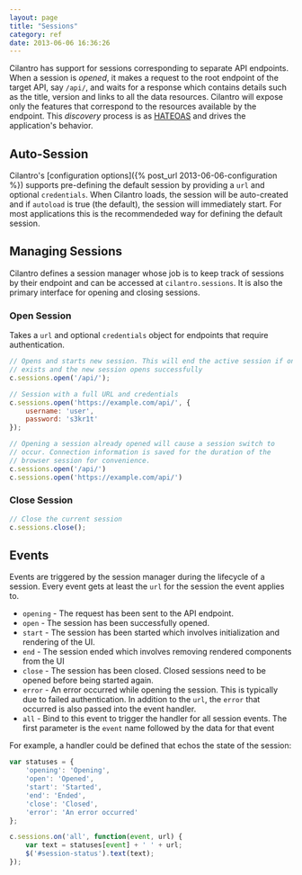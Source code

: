 ```yaml
---
layout: page
title: "Sessions"
category: ref
date: 2013-06-06 16:36:26
---
```


Cilantro has support for sessions corresponding to separate API endpoints. When a session is _opened_, it makes a request to the root endpoint of the target API, say `/api/`, and waits for a response which contains details such as the title, version and links to all the data resources. Cilantro will expose only the features that correspond to the resources available by the endpoint. This _discovery_ process is as [HATEOAS](http://en.wikipedia.org/wiki/HATEOAS) and drives the application's behavior.

## Auto-Session

Cilantro's [configuration options]({% post_url 2013-06-06-configuration %}) supports pre-defining the default session by providing a `url` and optional `credentials`. When Cilantro loads, the session will be auto-created and if `autoload` is true (the default), the session will immediately start. For most applications this is the recommendeded way for defining the default session.

## Managing Sessions

Cilantro defines a session manager whose job is to keep track of sessions by their endpoint and can be accessed at `cilantro.sessions`. It is also the primary interface for opening and closing sessions.

### Open Session

Takes a `url` and optional `credentials` object for endpoints that require authentication.

```javascript
// Opens and starts new session. This will end the active session if one
// exists and the new session opens successfully
c.sessions.open('/api/');

// Session with a full URL and credentials
c.sessions.open('https://example.com/api/', {
    username: 'user',
    password: 's3kr1t'
});

// Opening a session already opened will cause a session switch to
// occur. Connection information is saved for the duration of the
// browser session for convenience.
c.sessions.open('/api/')
c.sessions.open('https://example.com/api/')
```

### Close Session

```javascript
// Close the current session
c.sessions.close();
```

## Events

Events are triggered by the session manager during the lifecycle of a session. Every event gets at least the `url` for the session the event applies to.

- `opening` - The request has been sent to the API endpoint.
- `open` - The session has been successfully opened.
- `start` - The session has been started which involves initialization and rendering of the UI.
- `end` - The session ended which involves removing rendered components from the UI
- `close` - The session has been closed. Closed sessions need to be opened before being started again.
- `error` - An error occurred while opening the session. This is typically due to failed authentication. In addition to the `url`, the `error` that occurred is also passed into the event handler.
- `all` - Bind to this event to trigger the handler for all session events. The first parameter is the `event` name followed by the data for that event

For example, a handler could be defined that echos the state of the session:

```javascript
var statuses = {
    'opening': 'Opening',
    'open': 'Opened',
    'start': 'Started',
    'end': 'Ended',
    'close': 'Closed',
    'error': 'An error occurred'
};

c.sessions.on('all', function(event, url) {
    var text = statuses[event] + ' ' + url;
    $('#session-status').text(text);
});
```
